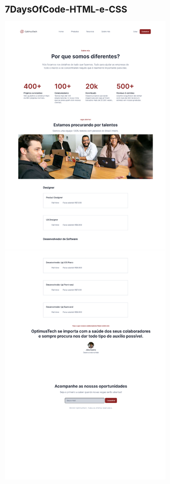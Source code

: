 # 7DaysOfCode-HTML-e-CSS

![OptimusTech1](https://github.com/DanRodris/7DaysOfCode-HTML-e-CSS/blob/main/img/OptimusTech1.png)
![OptimusTech2](https://github.com/DanRodris/7DaysOfCode-HTML-e-CSS/blob/main/img/OptimusTech2.png)
